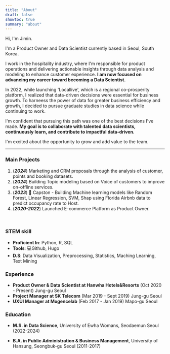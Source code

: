 ```yaml
---
title: "About"
draft: false
showtoc: true
summary: "about"
---
```


Hi, I'm Jimin.

 I'm a Product Owner and Data Scientist currently based in Seoul, South Korea.

I work in the hospitality industry, where I'm responsible for product operations and delivering actionable insights through data analysis and modeling to enhance customer experience.
**I am now focused on advancing my career toward becoming a Data Scientist.**

In 2022, while launching 'Locallive', which is a regional co-prosperity platform, I realized that data-driven decisions were essential for business growth.
To harneess the power of data for greater business efficiency and growth, I decided to pursue graduate studies in data science while continuing to work.

I'm confident that pursuing this path was one of the best decisions I've made. **My goal is to collaborate with talented data scientists, continuously learn, and contribute to impactful data-driven.**

I'm excited about the opportunity to grow and add value to the team.

------

### Main Projects

1) (***2024***) Marketing and CRM proposals through the analysis of customer, points and booking datasets.
2) (***2024***) Building Topic modeling based on Voice of customers to improve on-offline services.
3) (***2023***) 📝 Capston - Building Machine learning models like Random Forest, Linear Regression, SVM, Shap using Florida Airbnb data to
predict occupancy rate to Host.
4) (***2020-2022***) Launched E-commerce Platform as Product Owner.

&nbsp;

### STEM skill 

- **Proficient In**: Python, R, SQL
- **Tools**: 💻Github, Hugo
- **D.S**: Data Visualization, Preprocessing, Statistics, Maching Learning, Text Mining
&nbsp;

### Experience

- **Product Owner & Data Scientist at Hanwha Hotels&Resorts** (Oct 2020 - Present) Jung-gu Seoul
- **Project Manager at SK Telecom** (Mar 2019 - Sept 2019) Jung-gu Seoul
- **UXUI Manager at Mogencelab** (Feb 2017 - Jan 2019) Mapo-gu Seoul
&nbsp;

### Education

- **M.S. in Data Science**, University of Ewha Womans, Seodaemun Seoul (2022-2024)

- **B.A. in Public Administration & Business Management**, University of Hansung, Seongbuk-gu Seoul (2011-2017) 


